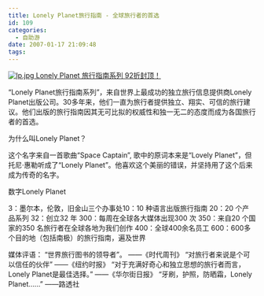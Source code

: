 ```yaml
---
title: Lonely Planet旅行指南 - 全球旅行者的首选
id: 109
categories:
  - 自助游
date: 2007-01-17 21:09:48
tags:
---
```


[![lp.jpg](http://www.zhaiduo.com/wp-content/data/lp.jpg)
Lonely Planet 旅行指南系列 92折封顶！ ](http://www.zhaiduo.com/go/LP/)

“Lonely Planet旅行指南系列”，来自世界上最成功的独立旅行信息提供商Lonely Planet出版公司。30多年来，他们一直为旅行者提供独立、翔实、可信的旅行建议。他们出版的旅行指南因其无可比拟的权威性和独一无二的态度而成为各国旅行者的首选。

为什么叫Lonely Planet？

这个名字来自一首歌曲“Space Captain”, 歌中的原词本来是“Lovely Planet”，但托尼·惠勒听成了“Lonely Planet”。他喜欢这个美丽的错误，并坚持用了这个后来成为传奇的名字。

数字Lonely Planet

3：墨尔本，伦敦，旧金山三个办事处10：10 种语言出版旅行指南
20：20 个产品系列
32：创立32 年
300：每周在全球各大媒体出现300 次
350：来自20 个国家的350 名旅行者在全球各地为我们创作
400：全球400余名员工
600：600多个目的地（包括南极）的旅行指南，遍及世界

媒体评语：
“世界旅行图书的领导者”。
——《时代周刊》
“对旅行者来说是个可以信任的伙伴”
——《纽约时报》
“对于充满好奇心和独立思想的旅行者而言，Lonely Planet是最佳选择。”
——《华尔街日报》
“牙刷，护照，防晒霜，Lonely Planet……”
——路透社